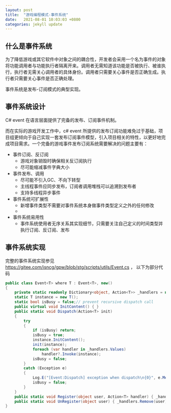 ```yaml
---
layout: post
title:  "游戏编程模式-事件系统"
date:   2021-08-01 10:03:03 +0800
categories: jekyll update
---
```



## 什么是事件系统
为了降低游戏或其它软件中对象之间的耦合性，开发者会采用一个名为事件的对象将功能调用者与功能执行者隔离开来。调用者无需知道该功能是否被执行、被谁执行，执行者无需关心调用者的具体身份。调用者只需要关心事件是否正确生成。执行者只需要关心事件是否正确处理。

事件系统是发布-订阅模式的典型实现。

## 事件系统设计
C# event 在语言层面提供了完备的发布、订阅事件机制。

而在实际的游戏开发工作中，c# event 所提供的发布订阅功能难免过于基础，项目组更倾向于自己实现一套发布订阅事件模型，引入项目相关的特性，以更好地完成项目需求。一个完备的游戏事件发布订阅系统需要解决的问题主要有：
- 事件订阅、反订阅
  - 游戏对象销毁时确保相关反订阅执行
  - 尽可能缩减事件字典大小
- 事件发布、调用
  - 尽可能不引入GC、不向下转型
  - 主线程事件应同步发布，订阅者调用堆栈可以追溯到发布者
  - 支持多线程异步事件
- 事件系统可扩展性
  - 新增事件类型不需要对事件系统本身做事件类型定义之外的任何修改
  - 
- 事件系统易用性
  - 事件系统使用者无序关系其实现细节，只需要关注自己定义的时间类型并执行订阅、反订阅、发布

## 事件系统实现
完整的事件系统实现参见 https://gitee.com/isncg/gpw/blob/stg/scripts/utils/Event.cs ， 以下为部分代码
```csharp
public class Event<T> where T : Event<T>, new()
{
    private static readonly Dictionary<object, Action<T>> _handlers = new EventImpl.UserHandlerDict<T>();
    static T instance = new T();
    static bool isBusy = false;// prevent recursive dispatch call
    public virtual void InitContent() { }
    public static void Dispatch(Action<T> init)
    {
        try
        {
            if (isBusy) return;
            isBusy = true;
            instance.InitContent();
            init(instance);
            foreach (var handler in _handlers.Values)
                handler?.Invoke(instance);
            isBusy = false;
        }
        catch (Exception e)
        {
            Log.E("[Event:Dispatch] exception when dispatch\n{0}", e.Message);
            isBusy = false;
        }
    }
    public static void Register(object user, Action<T> handler) { _handlers[user] = handler; }
    public static void UnRegister(object user) { _handlers.Remove(user); }
}
```